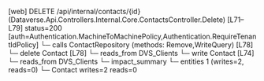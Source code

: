 [web] DELETE /api/internal/contacts/{id}  (Dataverse.Api.Controllers.Internal.Core.ContactsController.Delete)  [L71–L79] status=200 [auth=Authentication.MachineToMachinePolicy,Authentication.RequireTenantIdPolicy]
  └─ calls ContactRepository (methods: Remove,WriteQuery) [L78]
  └─ delete Contact [L78]
    └─ reads_from DVS_Clients
  └─ write Contact [L74]
    └─ reads_from DVS_Clients
  └─ impact_summary
    └─ entities 1 (writes=2, reads=0)
      └─ Contact writes=2 reads=0

